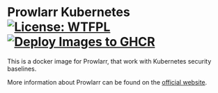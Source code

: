 # Prowlarr Kubernetes [![License: WTFPL](https://img.shields.io/badge/License-WTFPL-brightgreen.svg)](http://www.wtfpl.net/about/) [![Deploy Images to GHCR](https://github.com/justereseau/Prowlarr/actions/workflows/package-build.yml/badge.svg)](https://github.com/justereseau/Prowlarr/actions/workflows/package-build.yml)

This is a docker image for Prowlarr, that work with Kubernetes security baselines.

More information about Prowlarr can be found on the [official website](https://github.com/Prowlarr/Prowlarr).
